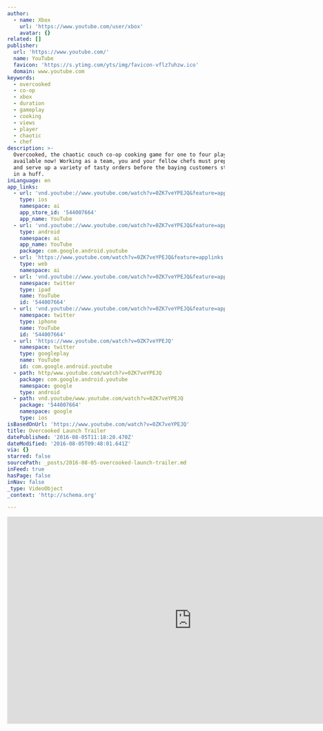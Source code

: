 ```yaml
---
author:
  - name: Xbox
    url: 'https://www.youtube.com/user/xbox'
    avatar: {}
related: []
publisher:
  url: 'https://www.youtube.com/'
  name: YouTube
  favicon: 'https://s.ytimg.com/yts/img/favicon-vflz7uhzw.ico'
  domain: www.youtube.com
keywords:
  - overcooked
  - co-op
  - xbox
  - duration
  - gameplay
  - cooking
  - views
  - player
  - chaotic
  - chef
description: >-
  Overcooked, the chaotic couch co-op cooking game for one to four players, is
  available now! Working as a team, you and your fellow chefs must prepare, cook
  and serve up a variety of tasty orders before the baying customers storm out
  in a huff.
inLanguage: en
app_links:
  - url: 'vnd.youtube://www.youtube.com/watch?v=0ZK7veYPEJQ&feature=applinks'
    type: ios
    namespace: ai
    app_store_id: '544007664'
    app_name: YouTube
  - url: 'vnd.youtube://www.youtube.com/watch?v=0ZK7veYPEJQ&feature=applinks'
    type: android
    namespace: ai
    app_name: YouTube
    package: com.google.android.youtube
  - url: 'https://www.youtube.com/watch?v=0ZK7veYPEJQ&feature=applinks'
    type: web
    namespace: ai
  - url: 'vnd.youtube://www.youtube.com/watch?v=0ZK7veYPEJQ&feature=applinks'
    namespace: twitter
    type: ipad
    name: YouTube
    id: '544007664'
  - url: 'vnd.youtube://www.youtube.com/watch?v=0ZK7veYPEJQ&feature=applinks'
    namespace: twitter
    type: iphone
    name: YouTube
    id: '544007664'
  - url: 'https://www.youtube.com/watch?v=0ZK7veYPEJQ'
    namespace: twitter
    type: googleplay
    name: YouTube
    id: com.google.android.youtube
  - path: http/www.youtube.com/watch?v=0ZK7veYPEJQ
    package: com.google.android.youtube
    namespace: google
    type: android
  - path: vnd.youtube/www.youtube.com/watch?v=0ZK7veYPEJQ
    package: '544007664'
    namespace: google
    type: ios
isBasedOnUrl: 'https://www.youtube.com/watch?v=0ZK7veYPEJQ'
title: Overcooked Launch Trailer
datePublished: '2016-08-05T11:18:20.470Z'
dateModified: '2016-08-05T09:48:01.641Z'
via: {}
starred: false
sourcePath: _posts/2016-08-05-overcooked-launch-trailer.md
inFeed: true
hasPage: false
inNav: false
_type: VideoObject
_context: 'http://schema.org'

---
```

<iframe src="https://cdn.embedly.com/widgets/media.html?src=https%3A%2F%2Fwww.youtube.com%2Fembed%2F0ZK7veYPEJQ%3Ffeature%3Doembed&amp;url=http%3A%2F%2Fwww.youtube.com%2Fwatch%3Fv%3D0ZK7veYPEJQ&amp;image=https%3A%2F%2Fi.ytimg.com%2Fvi%2F0ZK7veYPEJQ%2Fhqdefault.jpg&amp;key=b7d04c9b404c499eba89ee7072e1c4f7&amp;type=text%2Fhtml&amp;schema=youtube" width="854" height="480" scrolling="no" frameborder="0" allowfullscreen="" style=""></iframe>
